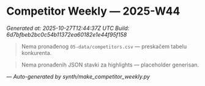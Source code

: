 # Competitor Weekly — 2025-W44

_Generated at: 2025-10-27T12:44:37Z UTC_
_Build: 6d7bfbeb2bc0c54b11372ea60182e1e44f95f158_

> Nema pronađenog `05-data/competitors.csv` — preskačem tabelu konkurenta.

> Nema pronađenih JSON stavki za highlights — placeholder generisan.

—
_Auto-generated by synth/make_competitor_weekly.py_